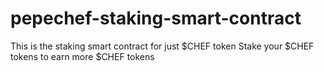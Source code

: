 # pepechef-staking-smart-contract
This is the staking smart contract for just $CHEF token
Stake your $CHEF tokens to earn more $CHEF tokens
